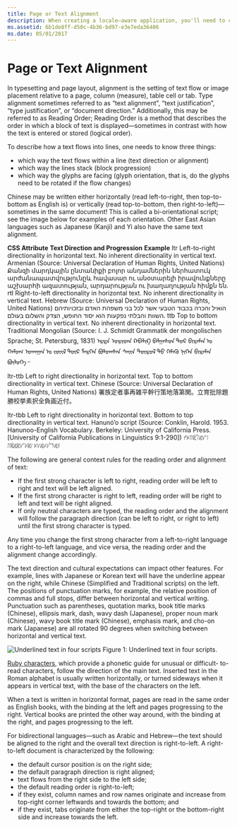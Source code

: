 ```yaml
---
title: Page or Text Alignment
description: When creating a locale–aware application, you'll need to consider handling of linguistic nuances.
ms.assetid: 6b1de8ff-d50c-4b36-bd97-e3e7eda36406
ms.date: 05/01/2017
---
```

# Page or Text Alignment

In typesetting and page layout, alignment is the setting of text flow or image placement relative to a page, column (measure), table cell or tab. Type alignment sometimes referred to as “text alignment”, “text justification”, “type justification”, or “document direction.” Additionally, this may be referred to as Reading Order; Reading Order is a method that describes the order in which a block of text is displayed—sometimes in contrast with how the text is entered or stored (logical order).

To describe how a text flows into lines, one needs to know three things:

-   which way the text flows within a line (text direction or alignment)
-   which way the lines stack (block progression)
-   which way the glyphs are facing (glyph orientation, that is, do the glyphs need to be rotated if the flow changes)

Chinese may be written either horizontally (read left-to-right, then top-to-bottom as English is) or vertically (read top-to-bottom, then right-to-left)—sometimes in the same document! This is called a bi-orientational script; see the image below for examples of each orientation. Other East Asian languages such as Japanese (Kanji) and Yi also have the same text alignment.

**CSS Attribute**
**Text Direction and Progression**
**Example**
ltr
Left-to-right directionality in horizontal text. No inherent directionality in vertical text.
Armenian
(Source: Universal Declaration of Human Rights, United Nations)
Քանզի մարդկային ընտանիքի բոլոր անդամներին ներհատուկ արժանապատվությունըև հավասար ու անօտարելի իրավունքները աշխարհի ազատության, արդարության ու խաղաղության հիմքն են.
rtl
Right-to-left directionality in horizontal text. No inherent directionality in vertical text.
Hebrew
(Source: Universal Declaration of Human Rights, United Nations)
הואיל והכרה בכבוד הטבעי אשר לכל בני משפהת האדם ובזכויותיהם השוות והבלתי נפקעות הוא יסוד החופש, הצדק והשלום בעולם.
ttb
Top to bottom directionality in vertical text. No inherent directionality in horizontal text.
Traditional Mongolian
(Source: I. J. Schmidt Grammatik der mongolischen Sprache; St. Petersburg, 1831)
ᠡᠷᠲᠡ ᠤᠷᠢᠳᠠ ᠺᠠᠪᠠᠯᠢᠺ ᠪᠠᠯᠭᠠᠰᠤᠨ ᠳᠤᠷ ᠪᠢᠷᠠᠮᠠᠨ ᠤ ᠬᠠᠮᠤᠭ ᠤᠬᠠᠭᠠᠨ ᠤ ᠵᠦᠢᠯ ᠳᠦᠷ ᠮᠡᠷᠭᠡᠨ ᠪᠣᠯᠤᠭᠰᠠᠨ ᠰᠠᠢᠨ ᠲᠥᠷᠥᠯ ᠲᠦ ᠬᠡᠮᠡᠬᠦ ᠨᠢᠭᠡᠨ ᠪᠢᠷᠠᠮᠠᠨ ᠪᠦᠯᠦᠭᠡ᠃

ltr-ttb
Left to right directionality in horizontal text. Top to bottom directionality in vertical text.
Chinese
(Source: Universal Declaration of Human Rights, United Nations)
署族定者事再雑平幹行策地落第関。立育批除題勝校挙素択全負画近付。

ltr-tbb
Left to right directionality in horizontal text. Bottom to top directionality in vertical text.
Hanunó’o script
(Source: Conklin, Harold. 1953. Hanunoo-English Vocabulary. Berkeley: University of California Press. \[University of California Publications in Linguistics 9:1-290\])
ᜣᜫᜨᜰᜲᜪᜲᜮᜯ᜵ ᜨᜰᜲᜮᜰᜯᜩᜰ᜵ ᜫᜠᜮᜥᜯᜲᜢᜮ᜶

The following are general context rules for the reading order and alignment of text:

-   If the first strong character is left to right, reading order will be left to right and text will be left aligned.
-   If the first strong character is right to left, reading order will be right to left and text will be right aligned.
-   If only neutral characters are typed, the reading order and the alignment will follow the paragraph direction (can be left to right, or right to left) until the first strong character is typed.

Any time you change the first strong character from a left-to-right language to a right-to-left language, and vice versa, the reading order and the alignment change accordingly.

The text direction and cultural expectations can impact other features. For example, lines with Japanese or Korean text will have the underline appear on the right, while Chinese (Simplified and Traditional scripts) on the left. The positions of punctuation marks, for example, the relative position of commas and full stops, differ between horizontal and vertical writing. Punctuation such as parentheses, quotation marks, book title marks (Chinese), ellipsis mark, dash, wavy dash (Japanese), proper noun mark (Chinese), wavy book title mark (Chinese), emphasis mark, and cho-on mark (Japanese) are all rotated 90 degrees when switching between horizontal and vertical text.

![Underlined text in four scripts](/media/hubs/globalization/IC868534.png "Underlined text in four scripts")
Figure 1: Underlined text in four scripts.

[Ruby characters](overlay.md), which provide a phonetic guide for unusual or difficult- to-read characters, follow the direction of the main text. Inserted text in the Roman alphabet is usually written horizontally, or turned sideways when it appears in vertical text, with the base of the characters on the left.

When a text is written in horizontal format, pages are read in the same order as English books, with the binding at the left and pages progressing to the right. Vertical books are printed the other way around, with the binding at the right, and pages progressing to the left.

For bidirectional languages—such as Arabic and Hebrew—the text should be aligned to the right and the overall text direction is right-to-left. A right-to-left document is characterized by the following:

-   the default cursor position is on the right side;
-   the default paragraph direction is right aligned;
-   text flows from the right side to the left side;
-   the default reading order is right-to-left;
-   if they exist, column names and row names originate and increase from top-right corner leftwards and towards the bottom; and
-   if they exist, tabs originate from either the top-right or the bottom-right side and increase towards the left.


